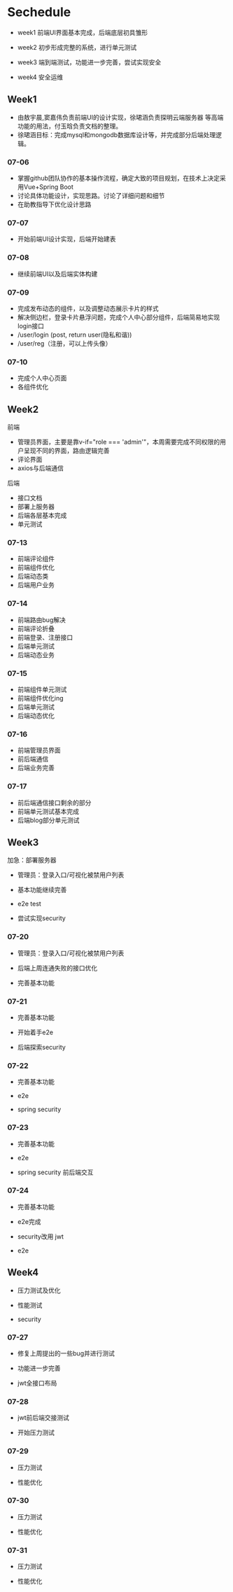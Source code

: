 # Sechedule

- week1 前端UI界面基本完成，后端底层初具雏形

- week2 初步形成完整的系统，进行单元测试

- week3 端到端测试，功能进一步完善，尝试实现安全

- week4 安全运维

## Week1

- 由敖宇晨,窦嘉伟负责前端UI的设计实现，徐珺涵负责探明云端服务器 等高端功能的用法，付玉晗负责文档的整理。
- 徐珺涵目标：完成mysql和mongodb数据库设计等，并完成部分后端处理逻辑。

### 07-06

- 掌握github团队协作的基本操作流程，确定大致的项目规划，在技术上决定采用Vue+Spring Boot
- 讨论具体功能设计，实现思路。讨论了详细问题和细节
- 在助教指导下优化设计思路

### 07-07

- 开始前端UI设计实现，后端开始建表

### 07-08

- 继续前端UI以及后端实体构建

### 07-09

- 完成发布动态的组件，以及调整动态展示卡片的样式
- 解决侧边栏，登录卡片悬浮问题，完成个人中心部分组件，后端简易地实现login接口
- /user/login (post, return user(隐私和谐))
- /user/reg（注册，可以上传头像）

### 07-10

- 完成个人中心页面
- 各组件优化

## Week2

前端

- 管理员界面，主要是靠v-if="role === 'admin'"，本周需要完成不同权限的用户呈现不同的界面，路由逻辑完善
- 评论界面
- axios与后端通信

后端

- 接口文档
- 部署上服务器
- 后端各层基本完成
- 单元测试

### 07-13

- 前端评论组件
- 前端组件优化
- 后端动态类
- 后端用户业务

### 07-14

- 前端路由bug解决
- 前端评论折叠
- 前端登录、注册接口
- 后端单元测试
- 后端动态业务

### 07-15

- 前端组件单元测试
- 前端组件优化ing
- 后端单元测试
- 后端动态优化

### 07-16

- 前端管理员界面
- 前后端通信
- 后端业务完善

### 07-17

- 前后端通信接口剩余的部分
- 前端单元测试基本完成
- 后端blog部分单元测试

## Week3

加急：部署服务器

- 管理员：登录入口/可视化被禁用户列表

- 基本功能继续完善

- e2e test

- 尝试实现security

### 07-20

- 管理员：登录入口/可视化被禁用户列表

- 后端上周连通失败的接口优化

- 完善基本功能

### 07-21

- 完善基本功能

- 开始着手e2e

- 后端探索security

### 07-22

- 完善基本功能

- e2e

- spring security

### 07-23

- 完善基本功能

- e2e

- spring security 前后端交互

### 07-24

- 完善基本功能

- e2e完成

- security改用 jwt

- e2e

## Week4

- 压力测试及优化

- 性能测试

- security

### 07-27

- 修复上周提出的一些bug并进行测试

- 功能进一步完善

- jwt全接口布局

### 07-28

- jwt前后端交接测试

- 开始压力测试

### 07-29

- 压力测试

- 性能优化

### 07-30

- 压力测试

- 性能优化

### 07-31

- 压力测试

- 性能优化
